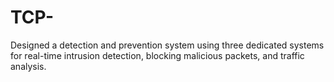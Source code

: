 # TCP-
Designed a detection and prevention system using three dedicated systems for real-time intrusion detection, blocking malicious packets, and traffic analysis.
